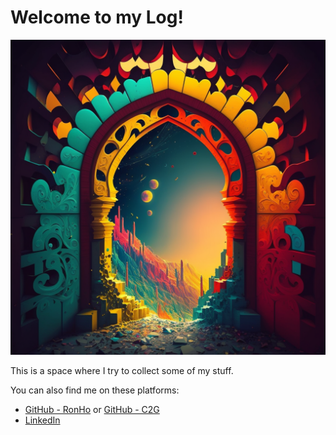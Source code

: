 # Welcome to my Log!

![Welcome image by midjourney](images/welcome.png "Welcome")

This is a space where I try to collect some of my stuff.

You can also find me on these platforms:
- [GitHub - RonHo](https://github.com/Ronho) or [GitHub - C2G](https://github.com/C2G-BR)
- [LinkedIn](https://www.linkedin.com/in/ron-holzapfel-311036186/)